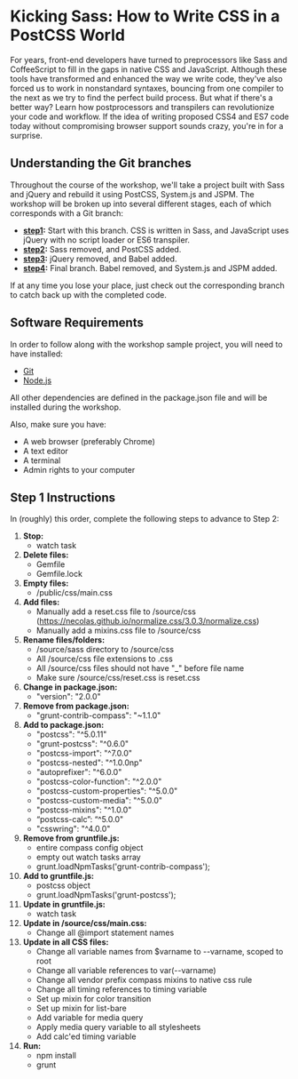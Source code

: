 # Kicking Sass: How to Write CSS in a PostCSS World

For years, front-end developers have turned to preprocessors like Sass and CoffeeScript to fill in the gaps in native CSS and JavaScript. Although these tools have transformed and enhanced the way we write code, they've also forced us to work in nonstandard syntaxes, bouncing from one compiler to the next as we try to find the perfect build process. But what if there's a better way? Learn how postprocessors and transpilers can revolutionize your code and workflow. If the idea of writing proposed CSS4 and ES7 code today without compromising browser support sounds crazy, you're in for a surprise.

## Understanding the Git branches
Throughout the course of the workshop, we'll take a project built with Sass and jQuery and rebuild it using PostCSS, System.js and JSPM. The workshop will be broken up into several different stages, each of which corresponds with a Git branch:

* **[step1](https://github.com/degdigital/kickingsass):** Start with this branch. CSS is written in Sass, and JavaScript uses jQuery with no script loader or ES6 transpiler.
* **[step2](https://github.com/degdigital/kickingsass/tree/step2):** Sass removed, and PostCSS added.
* **[step3](https://github.com/degdigital/kickingsass/tree/step3):** jQuery removed, and Babel added.
* **[step4](https://github.com/degdigital/kickingsass/tree/step4):** Final branch. Babel removed, and System.js and JSPM added.

If at any time you lose your place, just check out the corresponding branch to catch back up with the completed code.

## Software Requirements

In order to follow along with the workshop sample project, you will need to have installed:

* [Git](https://git-scm.com/)
* [Node.js](https://nodejs.org/en/)

All other dependencies are defined in the package.json file and will be installed during the workshop.

Also, make sure you have:
* A web browser (preferably Chrome)
* A text editor
* A terminal
* Admin rights to your computer

## Step 1 Instructions
In (roughly) this order, complete the following steps to advance to Step 2:

1. **Stop:**
    * watch task
2. **Delete files:**
    * Gemfile
    * Gemfile.lock
3. **Empty files:**
    * /public/css/main.css
4. **Add files:**
    * Manually add a reset.css file to /source/css (https://necolas.github.io/normalize.css/3.0.3/normalize.css)
    * Manually add a mixins.css file to /source/css
5. **Rename files/folders:**
    * /source/sass directory to /source/css
    * All /source/css file extensions to .css
    * All /source/css files should not have "_" before file name
    * Make sure /source/css/reset.css is reset.css
6. **Change in package.json:**
    * "version": "2.0.0"
7. **Remove from package.json:**
    * "grunt-contrib-compass": "~1.1.0"
8. **Add to package.json:**
    * "postcss": "^5.0.11"
    * "grunt-postcss": "^0.6.0"
    * "postcss-import": "^7.0.0"
    * "postcss-nested": "^1.0.0np"
    * "autoprefixer": "^6.0.0"
    * "postcss-color-function": "^2.0.0"
    * "postcss-custom-properties": "^5.0.0"
    * "postcss-custom-media": "^5.0.0"
    * "postcss-mixins": "^1.0.0"
    * “postcss-calc”: “^5.0.0"
    * "csswring": "^4.0.0"
9. **Remove from gruntfile.js:**
    * entire compass config object
    * empty out watch tasks array
    * grunt.loadNpmTasks('grunt-contrib-compass');
10. **Add to gruntfile.js:**
    * postcss object
    * grunt.loadNpmTasks('grunt-postcss');
11. **Update in gruntfile.js:**
    * watch task
12. **Update in /source/css/main.css:**
	* Change all @import statement names    
12. **Update in all CSS files:**
    * Change all variable names from $varname to --varname, scoped to root
    * Change all variable references to var(--varname)
    * Change all vendor prefix compass mixins to native css rule
    * Change all timing references to timing variable
    * Set up mixin for color transition
    * Set up mixin for list-bare
    * Add variable for media query
    * Apply media query variable to all stylesheets
    * Add calc'ed timing variable
13. **Run:**
    * npm install
    * grunt